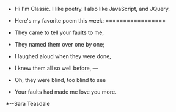 * Hi I'm Classic. I like poetry. I also like JavaScript, and JQuery. 

* Here's my favorite poem this week: 
=================
* They came to tell your faults to me,
* They named them over one by one;
* I laughed aloud when they were done,
* I knew them all so well before, —
* Oh, they were blind, too blind to see
* Your faults had made me love you more.

*--Sara Teasdale
